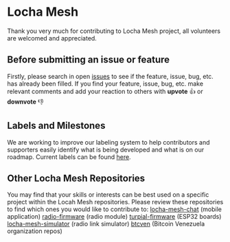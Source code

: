 # Locha Mesh

Thank you very much for contributing to Locha Mesh project, all volunteers are welcomed and appreciated.

## Before submitting an issue or feature

Firstly, please search in open [issues](https://github.com/btcven/locha/issues) to see if the feature, issue, bug, etc. has already been filled.
If you find your feature, issue, bug, etc. make relevant comments and add your reaction to others with **upvote** :+1: or **downvote** :-1:

## Labels and Milestones

We are working to improve our labeling system to help contributors and supporters easily identify what is being developed and what is on our roadmap. Current labels can be found [here](https://github.com/btcven/locha/labels).

## Other Locha Mesh Repositories 

You may find that your skills or interests can be best used on a specific project within the Locah Mesh repositories. Please review these repositories to find which ones you would like to contribute to:
[locha-mesh-chat](https://github.com/btcven/locha-mesh-chat) (mobile application)
[radio-firmware](https://github.com/btcven/radio-firmware) (radio module)
[turpial-firmware](https://github.com/btcven/turpial-firmware) (ESP32 boards)
[locha-mesh-simulator](https://github.com/btcven/locha-mesh-simulator) (radio link simulator)
[btcven](https://github.com/btcven) (Bitcoin Venezuela organization repos)
